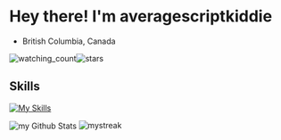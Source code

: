 # Hey there! I'm averagescriptkiddie

- British Columbia, Canada



<img src="https://komarev.com/ghpvc/?username=averagescriptkiddie&color=brightgreen" alt="watching_count" /><img src="https://img.shields.io/github/stars/averagescriptkiddie?label=Stars" alt="stars">
## Skills
[![My Skills](https://skillicons.dev/icons?i=js,html,css,python,vscode,photoshop)](https://skillicons.dev)


<img align="center" src="https://github-readme-stats.vercel.app/api?username=averagescriptkiddie&include_all_commits=true&count_private=true&show_icons=true&line_height=20&title_color=2B5BBD&icon_color=1124BB&text_color=A1A1A1&bg_color=0,000000,130F40" alt="my Github Stats"/>
<img src="https://github-readme-streak-stats.herokuapp.com/?user=averagescriptkiddie&theme=tokyonight" alt="mystreak"/>



